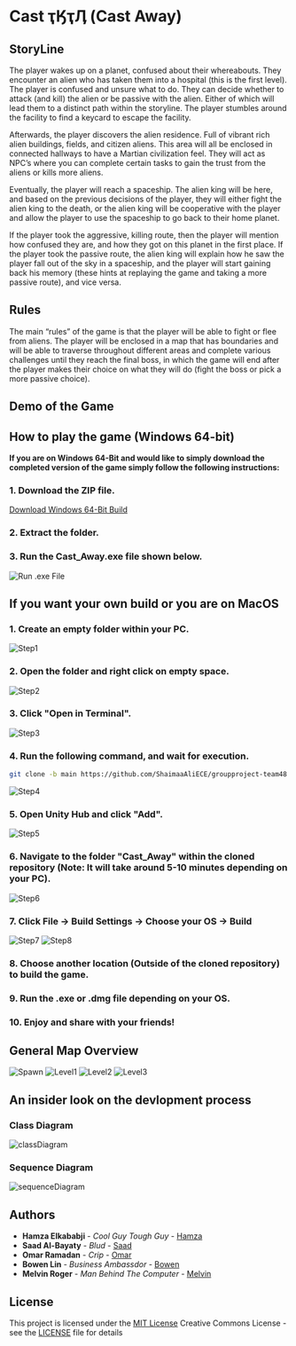 # Cast ҭӃҭӅ (Cast Away)


## StoryLine

The player wakes up on a planet, confused about their whereabouts. They encounter an alien who has taken them into a hospital (this is the first level). The player is confused and unsure what to do. They can decide whether to attack (and kill) the alien or be passive with the alien. Either of which will lead them to a distinct path within the storyline. The player stumbles around the facility to find a keycard to escape the facility.

Afterwards, the player discovers the alien residence. Full of vibrant rich alien buildings, fields, and citizen aliens. This area will all be enclosed in connected hallways to have a Martian civilization feel. They will act as NPC’s where you can complete certain tasks to gain the trust from the aliens or kills more aliens.

Eventually, the player will reach a spaceship. The alien king will be here, and based on the previous decisions of the player, they will either fight the alien king to the death, or the alien king will be cooperative with the player and allow the player to use the spaceship to go back to their home planet.

If the player took the aggressive, killing route, then the player will mention how confused they are, and how they got on this planet in the first place. If the player took the passive route, the alien king will explain how he saw the player fall out of the sky in a spaceship, and the player will start gaining back his memory (these hints at replaying the game and taking a more passive route), and vice versa.


## Rules

The main “rules” of the game is that the player will be able to fight or flee from aliens. The player will be enclosed in a map that has boundaries and will be able to traverse throughout different areas and complete various challenges until they reach the final boss, in which the game will end after the player makes their choice on what they will do (fight the boss or pick a more passive choice).


## Demo of the Game

<!--
TODO a video run through of the game (The same one we will use for the Final Documentation)
-->

## How to play the game (Windows 64-bit)

**If you are on Windows 64-Bit and would like to simply download the completed version of the game simply follow the following instructions:**

### 1. Download the ZIP file.

[Download Windows 64-Bit Build](ReadMeAssets/Cast_Away_WindowsOS.zip)

### 2. Extract the folder.
### 3. Run the Cast_Away.exe file shown below.
![Run .exe File](ReadMeAssets/Instructions/exeFileRun.png)



## If you want your own build or you are on MacOS

### 1. Create an empty folder within your PC.

![Step1](ReadMeAssets/Instructions/Step1.png)

### 2. Open the folder and right click on empty space.

![Step2](ReadMeAssets/Instructions/Step2.png)

### 3. Click "Open in Terminal".

![Step3](ReadMeAssets/Instructions/Step3.png)

### 4. Run the following command, and wait for execution.

```bash
git clone -b main https://github.com/ShaimaaAliECE/groupproject-team48.git .
```

![Step4](ReadMeAssets/Instructions/Step4.png)

### 5. Open Unity Hub and click "Add".

![Step5](ReadMeAssets/Instructions/Step5.png)

### 6. Navigate to the folder "Cast_Away" within the cloned repository (Note: It will take around **5-10 minutes** depending on your PC).

![Step6](ReadMeAssets/Instructions/Step6.png)

### 7. Click File -> Build Settings -> Choose your OS -> Build

![Step7](ReadMeAssets/Instructions/Step7.png)
![Step8](ReadMeAssets/Instructions/Step8.png)

### 8. Choose another location (Outside of the cloned repository) to build the game.

### 9. Run the .exe or .dmg file depending on your OS.

### 10. Enjoy and share with your friends!


## General Map Overview

![Spawn](ReadMeAssets/Center.png)
![Level1](ReadMeAssets/CyanMap.png)
![Level2](ReadMeAssets/GreenMap.png)
![Level3](ReadMeAssets/RedMap.png)


## An insider look on the devlopment process

### Class Diagram
![classDiagram](ReadMeAssets/Shaimaa_Warriors_UML_Diagram.drawio.png)

### Sequence Diagram
![sequenceDiagram](ReadMeAssets/Shaimaa_Warriors_Sequence_Diagram.drawio.png)


## Authors

- **Hamza Elkababji** - _Cool Guy Tough Guy_ -
  [Hamza](https://github.com/HamzaKababji)
- **Saad Al-Bayaty** - _Blud_ -
  [Saad](https://github.com/UWOSaadBayaty)
- **Omar Ramadan** - _Crip_ -
  [Omar](https://github.com/Omar1Ramadan)
- **Bowen Lin** - _Business Ambassdor_ -
  [Bowen](https://github.com/bowenlin1101)
- **Melvin Roger** - _Man Behind The Computer_ -
  [Melvin](https://github.com/mroger58)


## License

This project is licensed under the [MIT License](LICENSE.md)
Creative Commons License - see the [LICENSE](LICENSE.md) file for
details
